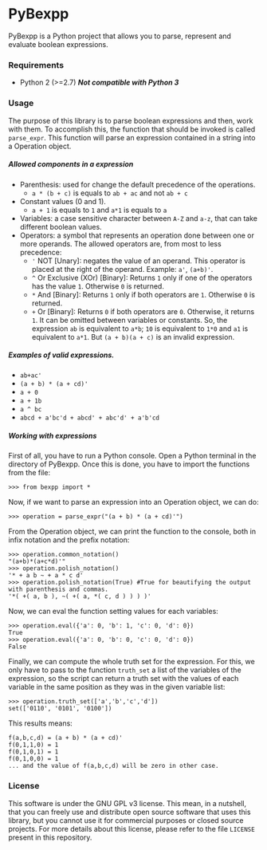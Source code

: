 # PyBexpp

PyBexpp is a Python project that allows you to parse, represent and evaluate boolean expressions.

### Requirements

 - Python 2 (>=2.7)  **_Not compatible with Python 3_**

### Usage

The purpose of this library is to parse boolean expressions and then, work with them. To accomplish this, the function that should be invoked is called ```parse_expr```. This function will parse an expression contained in a string into a Operation object.

##### Allowed components in a expression
 - Parenthesis: used for change the default precedence of the operations.
   - `a * (b + c)` is equals to `ab + ac` and not `ab + c`
 - Constant values (0 and 1).
   - `a + 1` is equals to `1` and `a*1` is equals to `a`
 - Variables: a case sensitive character between `A-Z` and `a-z`, that can take different boolean values.
 - Operators: a symbol that represents an operation done between one or more operands. The allowed operators are, from most to less precedence:
   - `'` NOT [Unary]: negates the value of an operand. This operator is placed at the right of the operand. Example: `a'`, `(a+b)'`.
   - `^` Or Exclusive (XOr) [Binary]: Returns `1` only if one of the operators has the value `1`. Otherwise `0` is returned.
   - `*` And [Binary]: Returns `1` only if both operators are `1`. Otherwise `0` is returned.
   - `+` Or [Binary]: Returns `0` if both operators are `0`. Otherwise, it returns `1`. It can be omitted between variables or constants. So, the expression `ab` is equivalent to `a*b`; `10` is equivalent to `1*0` and `a1` is equivalent to `a*1`. But `(a + b)(a + c)` is an invalid expression.
##### Examples of valid expressions.
  - `ab+ac'`
  - `(a + b) * (a + cd)'`
  - `a + 0`
  - `a + 1b`
  - `a ^ bc`
  - `abcd + a'bc'd + abcd' + abc'd' + a'b'cd`

##### Working with expressions
First of all, you have to run a Python console. Open a Python terminal in the directory of PyBexpp. Once this is done, you have to import the functions from the file:
```
>>> from bexpp import *
```
Now, if we want to parse an expression into an Operation object, we can do:
```
>>> operation = parse_expr("(a + b) * (a + cd)'")
```

From the Operation object, we can print the function to the console, both in infix notation and the prefix notation:
```
>>> operation.common_notation()
"(a+b)*(a+c*d)'"
>>> operation.polish_notation()
'* + a b ~ + a * c d'
>>> operation.polish_notation(True) #True for beautifying the output with parenthesis and commas.
'*( +( a, b ), ~( +( a, *( c, d ) ) ) )'
```
Now, we can eval the function setting values for each variables:
```
>>> operation.eval({'a': 0, 'b': 1, 'c': 0, 'd': 0})
True
>>> operation.eval({'a': 0, 'b': 0, 'c': 0, 'd': 0})
False
```

Finally, we can compute the whole truth set for the expression. For this, we only have to pass to the function `truth_set` a list of the variables of the expression, so the script can return a truth set with the values of each variable in the same position as they was in the given variable list:

```
>>> operation.truth_set(['a','b','c','d'])
set(['0110', '0101', '0100'])
```

This results means:
```
f(a,b,c,d) = (a + b) * (a + cd)'
f(0,1,1,0) = 1
f(0,1,0,1) = 1
f(0,1,0,0) = 1
... and the value of f(a,b,c,d) will be zero in other case.
```
### License
This software is under the GNU GPL v3 license. This mean, in a nutshell, that you can freely use and distribute open source software that uses this library, but you cannot use it for commercial purposes or closed source projects. For more details about this license, please refer to the file `LICENSE` present in this repository.
